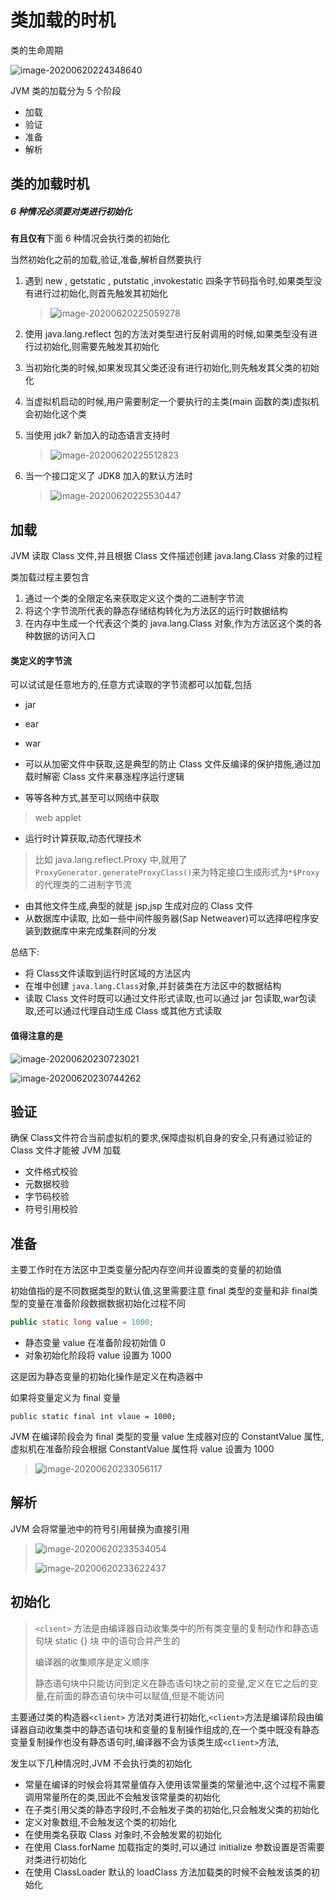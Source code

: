 # 类加载的时机

类的生命周期

![image-20200620224348640](../../assets/image-20200620224348640.png)

JVM 类的加载分为 5 个阶段

- 加载
- 验证
- 准备
- 解析

## 类的加载时机

##### 6 种情况必须要对类进行初始化

**有且仅有**下面 6 种情况会执行类的初始化

当然初始化之前的加载,验证,准备,解析自然要执行

1. 遇到 new , getstatic , putstatic ,invokestatic 四条字节码指令时,如果类型没有进行过初始化,则首先触发其初始化

   > ![image-20200620225059278](../../assets/image-20200620225059278.png)

2. 使用 java.lang.reflect 包的方法对类型进行反射调用的时候,如果类型没有进行过初始化,则需要先触发其初始化

3. 当初始化类的时候,如果发现其父类还没有进行初始化,则先触发其父类的初始化

4. 当虚拟机启动的时候,用户需要制定一个要执行的主类(main 函数的类)虚拟机会初始化这个类

5. 当使用 jdk7 新加入的动态语言支持时

   > ![image-20200620225512823](../../assets/image-20200620225512823.png)

6. 当一个接口定义了 JDK8 加入的默认方法时

   > ![image-20200620225530447](../../assets/image-20200620225530447.png)

## 加载

JVM 读取 Class 文件,并且根据 Class 文件描述创建 java.lang.Class 对象的过程

类加载过程主要包含

1. 通过一个类的全限定名来获取定义这个类的二进制字节流
2. 将这个字节流所代表的静态存储结构转化为方法区的运行时数据结构
3. 在内存中生成一个代表这个类的 java.lang.Class 对象,作为方法区这个类的各种数据的访问入口

#### 类定义的字节流

可以试试是任意地方的,任意方式读取的字节流都可以加载,包括

- jar
- ear 
- war

- 可以从加密文件中获取,这是典型的防止 Class 文件反编译的保护措施,通过加载时解密 Class 文件来暴涨程序运行逻辑

- 等等各种方式,甚至可以网络中获取

> web applet

- 运行时计算获取,动态代理技术

> 比如 java.lang.reflect.Proxy 中,就用了 `ProxyGenerator.generateProxyClass()`来为特定接口生成形式为`*$Proxy`的代理类的二进制字节流

- 由其他文件生成,典型的就是 jsp,jsp 生成对应的 Class 文件
- 从数据库中读取, 比如一些中间件服务器(Sap Netweaver)可以选择吧程序安装到数据库中来完成集群间的分发

总结下:

- 将 Class文件读取到运行时区域的方法区内
- 在堆中创建 `java.lang.Class`对象,并封装类在方法区中的数据结构
- 读取 Class 文件时既可以通过文件形式读取,也可以通过 jar 包读取,war包读取,还可以通过代理自动生成 Class 或其他方式读取

#### 值得注意的是

![image-20200620230723021](../../assets/image-20200620230723021.png)

![image-20200620230744262](../../assets/image-20200620230744262.png)

## 验证

确保 Class文件符合当前虚拟机的要求,保障虚拟机自身的安全,只有通过验证的 Class 文件才能被 JVM 加载

- 文件格式校验
- 元数据校验
- 字节码校验
- 符号引用校验

## 准备

主要工作时在方法区中卫类变量分配内存空间并设置类的变量的初始值

初始值指的是不同数据类型的默认值,这里需要注意 final 类型的变量和非 final类型的变量在准备阶段数据数据初始化过程不同

```java
public static long value = 1000;
```

- 静态变量 value 在准备阶段初始值 0 
- 对象初始化阶段将 value 设置为 1000

这是因为静态变量的初始化操作是定义在构造器中

如果将变量定义为 final 变量

```
public static final int vlaue = 1000;
```

JVM 在编译阶段会为 final 类型的变量 value 生成器对应的 ConstantValue 属性,虚拟机在准备阶段会根据 ConstantValue 属性将 value 设置为 1000

> ![image-20200620233056117](../../assets/image-20200620233056117.png)

## 解析

JVM 会将常量池中的符号引用替换为直接引用

> ![image-20200620233534054](../../assets/image-20200620233534054.png)
>
> ![image-20200620233622437](../../assets/image-20200620233622437.png)

## 初始化

> `<client>` 方法是由编译器自动收集类中的所有类变量的复制动作和静态语句块 static {} 块 中的语句合并产生的
>
> 编译器的收集顺序是定义顺序
>
> 静态语句块中只能访问到定义在静态语句块之前的变量,定义在它之后的变量,在前面的静态语句块中可以赋值,但是不能访问

主要通过类的构造器`<client>` 方法对类进行初始化,`<client>`方法是编译阶段由编译器自动收集类中的静态语句块和变量的复制操作组成的,在一个类中既没有静态变量复制操作也没有静态语句时,编译器不会为该类生成`<client>`方法,

发生以下几种情况时,JVM 不会执行类的初始化

- 常量在编译的时候会将其常量值存入使用该常量类的常量池中,这个过程不需要调用常量所在的类,因此不会触发该常量类的初始化
- 在子类引用父类的静态字段时,不会触发子类的初始化,只会触发父类的初始化
- 定义对象数组,不会触发这个类的初始化
- 在使用类名获取 Class 对象时,不会触发累的初始化
- 在使用 Class.forName 加载指定的类时,可以通过 initialize 参数设置是否需要对类进行初始化
- 在使用 ClassLoader 默认的 loadClass 方法加载类的时候不会触发该类的初始化





